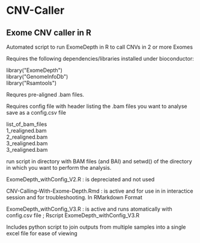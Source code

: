# CNV-Caller
## Exome CNV caller in R

Automated script to run ExomeDepth in R to call CNVs in 2 or more Exomes

Requires the following dependencies/libraries installed under bioconductor:

library("ExomeDepth") \
library("GenomeInfoDb") \
library("Rsamtools") 

Requres pre-aligned .bam files.

Requires config file with header listing the .bam files you want to analyse \
save as a config.csv file 

list_of_bam_files \
1_realigned.bam \
2_realigned.bam \
3_realigned.bam \
3_realigned.bam

run script in directory with BAM files (and BAI) and setwd() of the directory in which you want to perform the analysis.

ExomeDepth_withConfig_V2.R : is depreciated and not used

CNV-Calling-With-Exome-Depth.Rmd : is active and for use in in interactice session and for troubleshooting. In RMarkdown Format

ExomeDepth_withConfig_V3.R : is active and runs atomatically with config.csv file ; Rscript ExomeDepth_withConfig_V3.R



Includes python script to join outputs from multiple samples into a single excel file for ease of viewing 



